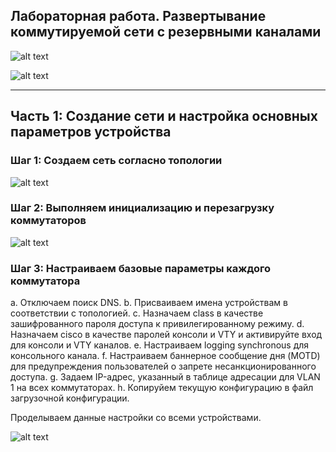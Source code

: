 ## Лабораторная работа. Развертывание коммутируемой сети с резервными каналами

![alt text](https://github.com/Eliminir/OTUSLABS/blob/Labs/LAB7/1.JPG)

![alt text](https://github.com/Eliminir/OTUSLABS/blob/Labs/LAB7/2.JPG)

___

## Часть 1:	Создание сети и настройка основных параметров устройства


### Шаг 1:	Создаем сеть согласно топологии

![alt text](https://github.com/Eliminir/OTUSLABS/blob/Labs/LAB7/3.JPG)

### Шаг 2:	Выполняем инициализацию и перезагрузку коммутаторов

![alt text](https://github.com/Eliminir/OTUSLABS/blob/Labs/LAB7/4.JPG)

### Шаг 3:	Настраиваем базовые параметры каждого коммутатора

a.	Отключаем поиск DNS.
b.	Присваиваем имена устройствам в соответствии с топологией.
c.	Назначаем class в качестве зашифрованного пароля доступа к привилегированному режиму.
d.	Назначаем cisco в качестве паролей консоли и VTY и активируйте вход для консоли и VTY каналов.
e.	Настраиваем logging synchronous для консольного канала.
f.	Настраиваем баннерное сообщение дня (MOTD) для предупреждения пользователей о запрете несанкционированного доступа.
g.	Задаем IP-адрес, указанный в таблице адресации для VLAN 1 на всех коммутаторах.
h.	Копируйем текущую конфигурацию в файл загрузочной конфигурации.

Проделываем данные настройки со всеми устройствами.

![alt text](https://github.com/Eliminir/OTUSLABS/blob/Labs/LAB7/5.JPG)
